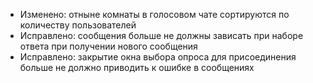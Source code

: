 - Изменено: отныне комнаты в голосовом чате сортируются по количеству пользователей
- Исправлено: сообщения больше не должны зависать при наборе ответа при получении нового сообщения
- Исправлено: закрытие окна выбора опроса для присоединения больше не должно приводить к ошибке в сообщениях